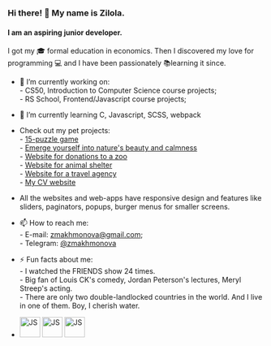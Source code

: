 ### Hi there! 👋 My name is Zilola.
#### I am an aspiring junior developer.
I got my :mortar_board: formal education in economics. Then I discovered my love for programming :computer: and I have been passionately :books:learning it since.

- :blue_book: I’m currently working on: </br>
         - CS50, Introduction to Computer Science course projects;</br>
         - RS School, Frontend/Javascript course projects; </br>

- 🌱 I’m currently learning C, Javascript, SCSS, webpack 

- Check out my pet projects:</br>
         - [15-puzzle game](https://zilola08.github.io/fifteen-puzzle-game) </br>
         - [Emerge yourself into nature's beauty and calmness](https://zilola08.github.io/nature-sounds/)</br>
         - [Website for donations to a zoo](https://zilola08.github.io/online-zoo/pages/main/)</br>
         - [Website for animal shelter](https://zilola08.github.io/shelter/main.html)</br>
         - [Website for a travel agency](https://zilola08.github.io/travel/)</br>
         - [My CV website](https://zilola08.github.io/CV-Zilola-Makhmonova/)
         
* All the websites and web-apps have responsive design and features like sliders, paginators, popups, burger menus for smaller screens.</br>

- 📫 How to reach me: </br>
         - E-mail: zmakhmonova@gmail.com;</br>
         - Telegram: [@zmakhmonova](https://t.me/zmakhmonova) </br>

- ⚡ Fun facts about me: </br>
         - I watched the FRIENDS show 24 times.</br>
         - Big fan of Louis CK's comedy, Jordan Peterson's lectures, Meryl Streep's acting. </br>
         - There are only two double-landlocked countries in the world. And I live in one of them. Boy, I cherish water.</br>

         
- <img src='https://user-images.githubusercontent.com/44432264/223957461-e78203f8-0069-41c1-99ce-99abae8eecba.png' alt='JS' height='40px' width='40px'> <img src='https://user-images.githubusercontent.com/44432264/223958844-d269b792-1d6d-4fc6-9e59-94c1e0b06990.png' alt='JS' height='40px' width='40px'> <img src='https://user-images.githubusercontent.com/44432264/223959125-e32d9f83-518c-48bd-ad86-559f5851a2ae.png' alt='JS' height='40px' width='40px'> 


